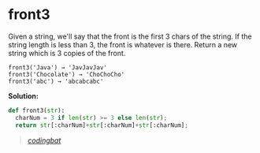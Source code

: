 # front3

Given a string, we'll say that the front is the first 3 chars of the string. If the string length is less than 3, the front is whatever is there. Return a new string which is 3 copies of the front.

```
front3('Java') → 'JavJavJav'
front3('Chocolate') → 'ChoChoCho'
front3('abc') → 'abcabcabc'
```

**Solution:**

```python
def front3(str):
  charNum = 3 if len(str) >= 3 else len(str);
  return str[:charNum]+str[:charNum]+str[:charNum];
```

> _[codingbat](https://codingbat.com/prob/p147920)_